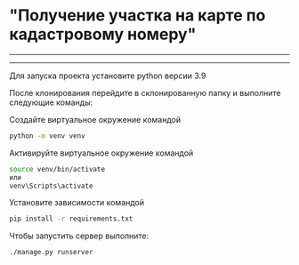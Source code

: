 # "Получение участка на карте по кадастровому номеру"

_______________________________________
_______________________________________________________

Для запуска проекта установите python версии 3.9

После клонирования перейдите в склонированную папку и выполните следующие команды:

Создайте виртуальное окружение командой
```bash
python -m venv venv
```

Активируйте виртуальное окружение командой
```bash
source venv/bin/activate
или
venv\Scripts\activate
```

Установите зависимости командой

```bash
pip install -r requirements.txt
```

Чтобы запустить сервер выполните:

```bash
./manage.py runserver
```





